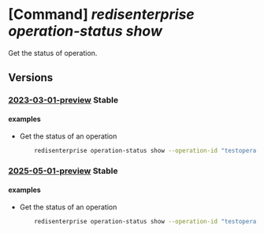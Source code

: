 # [Command] _redisenterprise operation-status show_

Get the status of operation.

## Versions

### [2023-03-01-preview](/Resources/mgmt-plane/L3N1YnNjcmlwdGlvbnMve30vcHJvdmlkZXJzL21pY3Jvc29mdC5jYWNoZS9sb2NhdGlvbnMve30vb3BlcmF0aW9uc3N0YXR1cy97fQ==/2023-03-01-preview.xml) **Stable**

<!-- mgmt-plane /subscriptions/{}/providers/microsoft.cache/locations/{}/operationsstatus/{} 2023-03-01-preview -->

#### examples

- Get the status of an operation
    ```bash
        redisenterprise operation-status show --operation-id "testoperationid" --location "West US"
    ```

### [2025-05-01-preview](/Resources/mgmt-plane/L3N1YnNjcmlwdGlvbnMve30vcHJvdmlkZXJzL21pY3Jvc29mdC5jYWNoZS9sb2NhdGlvbnMve30vb3BlcmF0aW9uc3N0YXR1cy97fQ==/2025-05-01-preview.xml) **Stable**

<!-- mgmt-plane /subscriptions/{}/providers/microsoft.cache/locations/{}/operationsstatus/{} 2025-05-01-preview -->

#### examples

- Get the status of an operation
    ```bash
        redisenterprise operation-status show --operation-id "testoperationid" --location "West US"
    ```
